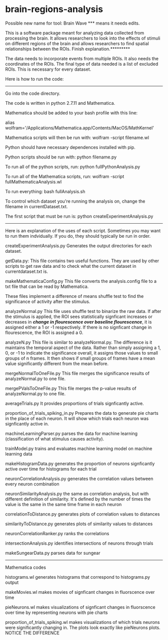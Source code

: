 # brain-regions-analysis

Possible new name for tool: Brain Wave
*** means it needs edits.


This is a software package meant for analyzing data collected from processing the brain. It allows researchers to look into the effects of stimuli on different regions of the brain and allows researchers to find spatial relationships between the ROIs. Finish explanation.*********

The data needs to incorporate events from multiple ROIs. It also needs the coordinates of the ROIs. The final type of data needed is a list of excluded ROIs. This is necessary for every dataset.

Here is how to run the code:
**********
Go into the code directory.

The code is written in python 2.7.11 and Mathematica.

Mathematica should be added to your bash profile with this line:

alias wolfram='/Applications/Mathematica.app/Contents/MacOS/MathKernel'

Mathematica scripts will then be run with:
wolfram -script filename.wl

Python should have necessary dependences installed with pip.

Python scripts should be run with:
python filename.py

To run all of the python scripts, run:
python fullPythonAnalysis.py

To run all of the Mathematica scripts, run:
wolfram -script fullMathematicaAnalysis.wl

To run everything:
bash fullAnalysis.sh

To control which dataset you're running the analysis on, change the filename in currentDataset.txt.

The first script that must be run is:
python createExperimentAnalysis.py

***********
Here is an explanation of the uses of each script. Sometimes you may want to run them indvidually. If you do, they should typically be run in order.

createExperimentAnalysis.py
Generates the output directories for each dataset.

getData.py:
This file contains two useful functions. They are used by other scripts to get raw data and to check what the current dataset in currentdataset.txt is.

makeMathematicaConfig.py
This file converts the analysis.config file to a txt file that can be read by Mathematica.

These files implement a difference of means shuffle test to find the significance of activity after the stimulus.

analyzeNormal.py
This file uses shuffle test to binarize the raw data. If after the stimulus is applied, the ROI sees statistically signficant increases or decreases in ***change in flourescence over baseline flourescence***, it is assigned either a 1 or -1 respectively. If there is no signficant change in flourescence, the ROI is assigned a 0.  

analyzeN.py
This file is similar to analyzeNormal.py. The difference is it maintains the temporal aspect of the data. Rather than simply assigning a 1, 0, or -1 to indicate the significance overall, it assigns those values to small groups of n frames. It then shows if small groups of frames have a mean value significantly different from the mean before. 

mergeNormalToOneFile.py
This file merges the significance results of analyzeNormal.py to one file.

mergePValsToOneFile.py
This file merges the p-value results of analyzeNormal.py to one file.

averageTrials.py
It provides proportions of trials signficantly active.

proportion_of_trials_spiking_in.py
Prepares the data to generate pie charts in the place of each neuron. It will show which trials each neuron was signficantly active in.

machineLearningParser.py
parses the data for machine learning (classification of what stimulus causes activity).

trainModel.py
trains and evaluates machine learning model on machine learning data

makeHistogramData.py
generates the proportion of neurons signficantly active over time for histograms for each trial

neuronCorrelationAnalysis.py
generates the correlation values between every neuron combination

neuronSimilarityAnalysis.py
the same as correlation analysis, but with different definition of similarity. It's defined by the number of times the value is the same in the same time frame in each neuron

correlationToDistance.py
generates plots of correlation values to distances

similarityToDistance.py
generates plots of similarity values to distances

neuronCorrelationRanker.py
ranks the correlations

intersectionAnalysis.py
identifies intersections of neurons through trials

makeSungearData.py
parses data for sungear

********
Mathematica codes

histograms.wl
generates histograms that correspond to histograms.py output

makeMovies.wl
makes movies of signficant changes in fluorscence over time

pieNeurons.wl
makes visualizations of signficant changes in fluorscence over time by representing neurons with pie charts

proportion_of_trials_spiking.wl
makes visualizations of which trials neurons were significantly changing in. The plots look exactly like pieNeurons plots. NOTICE THE DIFFERENCE







